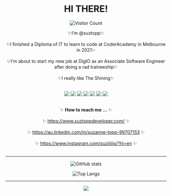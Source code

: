 <div align="center">

  # HI THERE!


![Visitor Count](https://profile-counter.glitch.me/{suztopp}/count.svg)

<!-- <div align="center"> -->

✨I’m @suztopp✨ <br></br>
✨I finished a Diploma of IT to learn to code at CoderAcademy in Melbourne in 2021✨ <br></br>
✨I'm about to start my new job at DigIO as an Associate Software Engineer after doing a rad traineeship✨ <br></br>
✨I really like The Shining✨ <br></br>

<img src="https://img.icons8.com/nolan/50/ruby-programming-language.png"/> <img src="https://img.icons8.com/nolan/50/javascript.png"/> <img src="https://img.icons8.com/nolan/50/html.png"/> <img src="https://img.icons8.com/nolan/50/css-filetype.png"/> <img src="https://img.icons8.com/nolan/50/linux--v1.png"/> <img src="https://img.icons8.com/nolan/50/react-native.png"/> <img src="https://img.icons8.com/nolan/64/mac-logo.png"/> <br></br>

✨ **How to reach me ...**  ✨ <br></br>
✨ https://www.suztoppdeveloper.com/  ✨ <br></br>
✨ https://au.linkedin.com/in/suzanne-topp-99707153  ✨ <br></br>
✨ https://www.instagram.com/suziiiiiq/?hl=en  ✨ <br></br>

---

<!-- <img align="center" alt="codeSTACKr's Github Stats" src="https://github-readme-stats.vercel.app/api?username=suztopp&show_icons=true&hide_border=true&theme=tokyonight" /><br><br> -->

![GitHub stats](https://github-readme-stats.vercel.app/api?username=suztopp&theme=synthwave&show_icons=true)

<!-- [![Top Langs](https://github-readme-stats.vercel.app/api/top-langs/?username=suztopp&theme=cobalt)](https://github.com/anuraghazra/github-readme-stats) -->

![Top Langs](https://github-readme-stats.vercel.app/api/top-langs/?username=suztopp&layout=compact&theme=cobalt)


<!-- [![Top Langs](https://github-readme-stats.vercel.app/api/top-langs/?username=suztopp&theme=cobalt)](https://github.com/anuraghazra/github-readme-stats) -->

---

![](https://media.giphy.com/media/M5JeQMGRmuz0A/giphy.gif)

</div>

